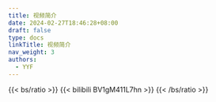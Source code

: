 ```yaml
---
title: 视频简介
date: 2024-02-27T18:46:28+08:00
draft: false
type: docs
linkTitle: 视频简介
nav_weight: 3
authors:
  - YYF
---
```

<!--more-->


{{< bs/ratio >}}
    {{< bilibili BV1gM411L7hn >}}
{{< /bs/ratio >}}